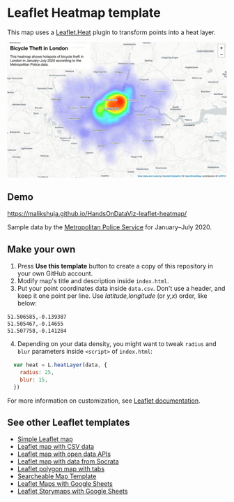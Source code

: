 # Leaflet Heatmap template
This map uses a [Leaflet.Heat](https://github.com/Leaflet/Leaflet.heat) plugin
to transform points into a heat layer.

![Screenshot](screenshot.png)

## Demo
https://malikshuja.github.io/HandsOnDataViz-leaflet-heatmap/

Sample data by the [Metropolitan Police Service](https://data.police.uk/data/) for January–July 2020.

## Make your own

1. Press **Use this template** button to create a copy of this repository in your own GitHub account.
2. Modify map's title and description inside `index.html`.
3. Put your point coordinates data inside `data.csv`. Don't use a header, and keep it one point per line.
Use *latitude,longitude* (or *y,x*) order, like below:
```
51.506585,-0.139387
51.505467,-0.14655
51.507758,-0.141284
```
4. Depending on your data density, you might want to tweak `radius` and `blur` parameters inside `<script>` of `index.html`:
```javascript
  var heat = L.heatLayer(data, {
    radius: 25,
    blur: 15,
  })
```

For more information on customization, see [Leaflet documentation](https://leafletjs.com/).

## See other Leaflet templates
* [Simple Leaflet map](https://github.com/HandsOnDataViz/leaflet-map-simple)
* [Leaflet map with CSV data](https://github.com/HandsOnDataViz/leaflet-map-csv)
* [Leaflet map with open data APIs](https://github.com/HandsOnDataViz/leaflet-maps-open-data-apis)
* [Leaflet map with data from Socrata](https://github.com/HandsOnDataViz/leaflet-socrata)
* [Leaflet polygon map with tabs](https://github.com/HandsOnDataViz/leaflet-map-polygon-tabs)
* [Searcheable Map Template](https://github.com/HandsOnDataViz/searchable-map-template-csv)
* [Leaflet Maps with Google Sheets](https://github.com/HandsOnDataViz/leaflet-maps-with-google-sheets)
* [Leaflet Storymaps with Google Sheets](https://github.com/HandsOnDataViz/leaflet-storymaps-with-google-sheets)
